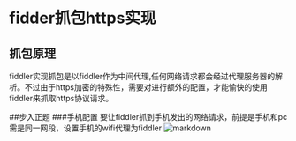 # fidder抓包https实现




## 抓包原理
fiddler实现抓包是以fiddler作为中间代理,任何网络请求都会经过代理服务器的解析。不过由于https加密的特殊性，需要对进行额外的配置，才能愉快的使用fiddler来抓取https协议请求。

##步入正题
###手机配置
要让fiddler抓到手机发出的网络请求，前提是手机和pc需是同一网段，设置手机的wifi代理为fiddler
![markdown](../assets/android_wifi_setting.png "wifi代理")
